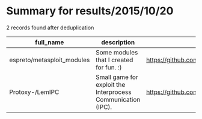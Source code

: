 
# Summary for results/2015/10/20
    
2 records found after deduplication

| full_name | description | html_url | matched_list | matched_count | pushed_at | size | stargazers_count | language | forks_count | vul_ids |
|----------------------------|--------------------------------------------------------------|-----------------------------------------------|----------------------------------|-----------------|---------------------------|--------|--------------------|------------|---------------|-----------|
| espreto/metasploit_modules | Some modules that I created for fun. :) | https://github.com/espreto/metasploit_modules | ['metasploit module OR payload'] | 1 | 2015-10-20 01:59:12+00:00 | 196 | 6 | Ruby | 4 | [] |
| Protoxy-/LemIPC | Small game for exploit the Interprocess Communication (IPC). | https://github.com/Protoxy-/LemIPC | ['exploit'] | 1 | 2015-10-20 23:18:36+00:00 | 152 | 0 | C | 0 | [] |
